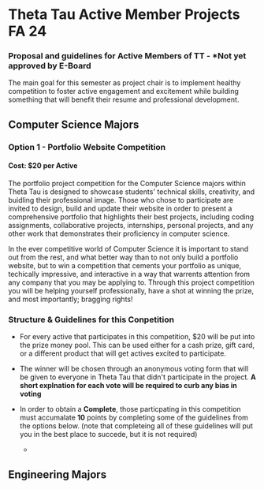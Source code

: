 # Theta Tau Active Member Projects FA 24

### Proposal and guidelines for Active Members of TT - ***Not yet approved by E-Board**
The main goal for this semester as project chair is to implement healthy competition to foster active engagement and excitement while building something that will benefit their resume and professional development.

## Computer Science Majors
### Option 1 - Portfolio Website Competition 
#### Cost: $20 per Active 
The portfolio project competition for the Computer Science majors within Theta Tau is designed to showcase students' technical skills, creativity, and buidling their professional image. Those who chose to participate are invited to design, build and update their website in order to present a comprehensive portfolio that highlights their best projects, including coding assignments, collaborative projects, internships, personal projects, and any other work that demonstrates their proficiency in computer science.

In the ever competitive world of Computer Science it is important to stand out from the rest, and what better way than to not only build a portfolio website, but to win a competition that cements your portfolio as unique, techically impressive, and interactive in a way that warrents attention from any company that you may be applying to. Through this project competition you will be helping yourself professionally, have a shot at winning the prize, and most importantly; bragging rights!

### Structure & Guidelines for this Conpetition
- For every active that participates in this competition, $20 will be put into the prize money pool. This can be used either for a cash prize, gift card, or a different product that will get actives excited to participate.
  
- The winner will be chosen through an anonymous voting form that will be given to everyone in Theta Tau that didn't participate in the project. **A short explnation for each vote will be required to curb any bias in voting**

- In order to obtain a **Complete**, those particpating in this competition must accumalate **10** points by completing some of the guidelines from the options below. (note that completeing all of these guidelines will put you in the best place to succede, but it is not required)

  - 



## Engineering Majors 

